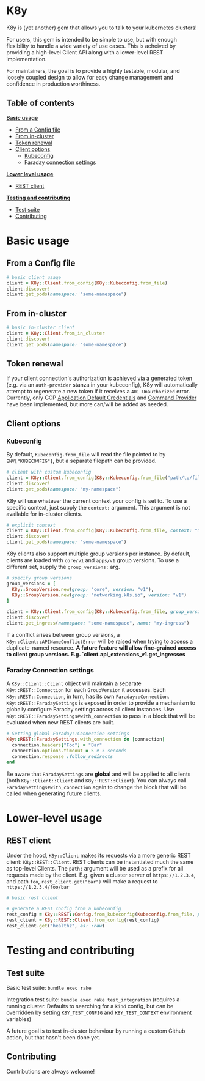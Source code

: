# K8y

K8y is (yet another) gem that allows you to talk to your kubernetes clusters!

For users, this gem is intended to be simple to use, but with enough flexibility to handle a wide variety of use cases. This is acheived by providing a high-level Client API along with a lower-level REST implementation.

For maintainers, the goal is to provide a highly testable, modular, and loosely coupled design to allow for easy change management and confidence in production worthiness.

## Table of contents

[**Basic usage**](#basic-usage)
* [From a Config file](#from-a-config-file)
* [From in-cluster](#from-in-cluster)
* [Token renewal](#token-renewal)
* [Client options](#client-options)
  * [Kubeconfig](#kubeconfig)
  * [Faraday connection settings](#faraday-connection-settings)

[**Lower level usage**](#lower-level-usage)
* [REST client](#rest-client)

[**Testing and contributing**](#testing-and-contributing)
* [Test suite](#test-suite)
* [Contributing](#contributing)


# Basic usage

## From a Config file

```ruby
# basic client usage
client = K8y::Client.from_config(K8y::Kubeconfig.from_file)
client.discover!
client.get_pods(namespace: "some-namespace")
```

## From in-cluster

```ruby
# basic in-cluster client
client = K8y::Client.from_in_cluster
client.discover!
client.get_pods(namespace: "some-namespace")
```

## Token renewal

If your client connection's authorization is achieved via a generated token (e.g. via an `auth-provider` stanza in your kubeconfig), K8y will automatically attempt to regenerate a new token if it receives a `401 Unauthorized` error. Currently, only GCP [Application Default Credentials](https://github.com/tsontario/k8y/blob/main/lib/k8y/rest/auth/providers/gcp/application_default_provider.rb) and [Command Provider](https://github.com/tsontario/k8y/blob/main/lib/k8y/rest/auth/providers/gcp/command_provider.rb) have been implemented, but more can/will be added as needed.

## Client options

### Kubeconfig

By default, `Kubeconfig.from_file` will read the file pointed to by `ENV["KUBECONFIG"]`, but a separate filepath can be provided.

```ruby
# client with custom kubeconfig
client = K8y::Client.from_config(K8y::Kubeconfig.from_file("path/to/file"))
client.discover!
client.get_pods(namespace: "my-namespace")
```

K8y will use whatever the current context your config is set to. To use a specific context, just supply the `context:` argument. This argument is not available for in-cluster clients.

```ruby
# explicit context
client = K8y::Client.from_config(K8y::Kubeconfig.from_file, context: "my-context")
client.discover!
client.get_pods(namespace: "some-namespace")
```

K8y clients also support multiple group versions per instance. By default, clients are loaded with `core/v1` and `apps/v1` group versions. To use a different set, supply the `group_versions:` arg.

```ruby
# specify group versions
group_versions = [
  K8y::GroupVersion.new(group: "core", version: "v1"),
  K8y::GroupVersion.new(group: "networking.k8s.io", version: "v1")
]

client = K8y::Client.from_config(K8y::Kubeconfig.from_file, group_versions: group_versions)
client.discover!
client.get_ingress(namespace: "some-namespace", name: "my-ingress")
```

If a conflict arises between group versions, a `K8y::Client::APINameConflictError` will be raised when trying to access a duplicate-named resource. **A future feature will allow fine-grained access to client group versions. E.g. `client.api_extensions_v1.get_ingresses**

### Faraday Connection settings

A `K8y::Client::Client` object will maintain a separate `K8y::REST::Connection` for each `GroupVersion` it accesses. Each `K8y::REST::Connection`, in turn, has its own `Faraday::Connection`. `K8y::REST::FaradaySettings` is exposed in order to provide a mechanism to globally configure Faraday settings across all client instances. Use `K8y::REST::FaradaySettings#with_connection` to pass in a block that will be evaluated when new REST clients are built.

```ruby
# Setting global Faraday::Connection settings
K8y::REST::FaradaySettings.with_connection do |connection|
  connection.headers["Foo"] = "Bar"
  connection.options.timeout = 5 # 5 seconds
  connection.response :follow_redirects
end
```

Be aware that `FaradaySettings` are **global** and will be applied to all clients (both `K8y::Client::Client` and `K8y::REST::Client`). You can always call `FaradaySettings#with_connection` again to change the block that will be called when generating future clients.

# Lower-level usage

## REST client

Under the hood, `K8y::Client` makes its requests via a more generic REST client: `K8y::REST::Client`. REST clients can be instantiated much the same as top-level Clients. The `path:` argument will be used as a prefix for all requests made by the client. E.g. given a cluster server of `https://1.2.3.4`, and path `foo`, `rest_client.get("bar")` will make a request to `https://1.2.3.4/foo/bar`

```ruby
# basic rest client

# generate a REST config from a kubeconfig
rest_config = K8y::REST::Config.from_kubeconfig(Kubeconfig.from_file, path: "/")
rest_client = K8y::REST::Client.from_config(rest_config)
rest_client.get("healthz", as: :raw)
```

# Testing and contributing

## Test suite

Basic test suite: `bundle exec rake`

Integration test suite: `bundle exec rake test_integration` (requires a running cluster. Defaults to searching for a `kind` config, but can be overridden by setting `K8Y_TEST_CONFIG` and `K8Y_TEST_CONTEXT` environment variables)

A future goal is to test in-cluster behaviour by running a custom Github action, but that hasn't been done yet.

## Contributing

Contributions are always welcome!

